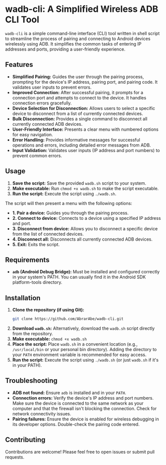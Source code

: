 # wadb-cli: A Simplified Wireless ADB CLI Tool

`wadb-cli` is a simple command-line interface (CLI) tool written in shell script to streamline the process of pairing and connecting to Android devices wirelessly using ADB.  It simplifies the common tasks of entering IP addresses and ports, providing a user-friendly experience.

## Features

* **Simplified Pairing:** Guides the user through the pairing process, prompting for the device's IP address, pairing port, and pairing code.  It validates user inputs to prevent errors.
* **Improved Connection:** After successful pairing, it prompts for a connection port and attempts to connect to the device.  It handles connection errors gracefully.
* **Device Selection for Disconnection:** Allows users to select a specific device to disconnect from a list of currently connected devices.
* **Bulk Disconnection:** Provides a single command to disconnect all currently connected ADB devices.
* **User-Friendly Interface:** Presents a clear menu with numbered options for easy navigation.
* **Error Handling:** Provides informative messages for successful operations and errors, including detailed error messages from ADB.
* **Input Validation:** Validates user inputs (IP address and port numbers) to prevent common errors.


## Usage

1. **Save the script:** Save the provided `wadb.sh` script to your system.
2. **Make executable:** Run `chmod +x wadb.sh` to make the script executable.
3. **Run the script:** Execute the script using `./wadb.sh`.

The script will then present a menu with the following options:

* **1. Pair a device:** Guides you through the pairing process.
* **2. Connect to device:** Connects to a device using a specified IP address and port.
* **3. Disconnect from device:** Allows you to disconnect a specific device from the list of connected devices.
* **4. Disconnect all:** Disconnects all currently connected ADB devices.
* **5. Exit:** Exits the script.

## Requirements

* **`adb` (Android Debug Bridge):** Must be installed and configured correctly in your system's PATH. You can usually find it in the Android SDK platform-tools directory.

## Installation

1. **Clone the repository (if using Git):**
   ```bash
   git clone https://github.com/AbrarAbe/wadb-cli.git
   ```
2. **Download `wadb.sh`:** Alternatively, download the `wadb.sh` script directly from the repository.
3. **Make executable:** `chmod +x wadb.sh`
4. **Place the script:** Place `wadb.sh` in a convenient location (e.g., `/usr/local/bin` or your personal bin directory).  Adding the directory to your `PATH` environment variable is recommended for easy access.
5. **Run the script:** Execute the script using `./wadb.sh` (or just `wadb.sh` if it's in your PATH).


## Troubleshooting

* **ADB not found:** Ensure `adb` is installed and in your `PATH`.
* **Connection errors:** Verify the device's IP address and port numbers.  Make sure the device is connected to the same network as your computer and that the firewall isn't blocking the connection.  Check for network connectivity issues.
* **Pairing failures:** Ensure the device is enabled for wireless debugging in its developer options. Double-check the pairing code entered.


## Contributing

Contributions are welcome! Please feel free to open issues or submit pull requests.